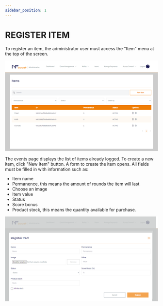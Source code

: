 ```yaml
---
sidebar_position: 1
---
```


# REGISTER ITEM

To register an item, the administrator user must access the "Item" menu at the top of the screen.

![1](/img/item.png)

The events page displays the list of items already logged. To create a new item, click "New Item" button. A form to create the item opens. All fields must be filled in with information such as:

- Item name
- Permanence, this means the amount of rounds the item will last
- Choose an image
- Item value
- Status
- Score bonus
- Product stock, this means the quantity available for purchase.

![1](/img/registraritem.png)
